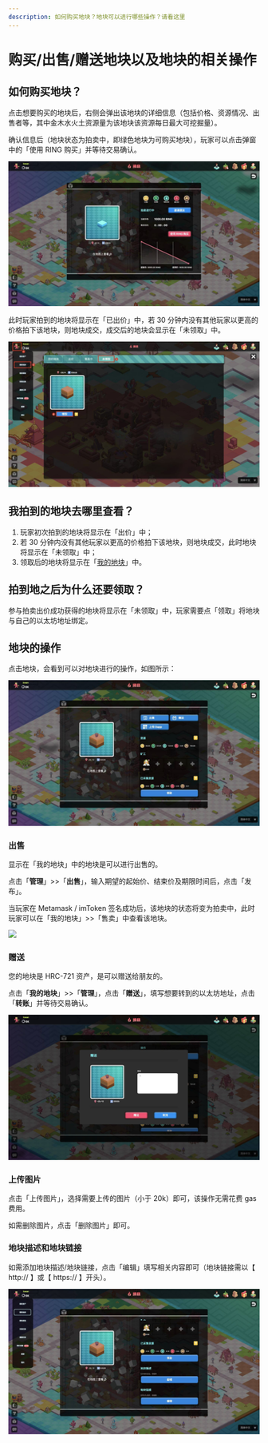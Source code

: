 ```yaml
---
description: 如何购买地块？地块可以进行哪些操作？请看这里
---
```


# 购买/出售/赠送地块以及地块的相关操作

## 如何购买地块？

点击想要购买的地块后，右侧会弹出该地块的详细信息（包括价格、资源情况、出售者等，其中金木水火土资源量为该地块该资源每日最大可挖掘量）。

确认信息后（地块状态为拍卖中，即绿色地块为可购买地块），玩家可以点击弹窗中的「使用 RING 购买」并等待交易确认。

![](../../.gitbook/assets/tutorials-dawning-heco-how-to-buy-sell-gift-land-1-cn.jpg)

此时玩家拍到的地块将显示在「已出价」中，若 30 分钟内没有其他玩家以更高的价格拍下该地块，则地块成交，成交后的地块会显示在「未领取」中。

![](../../.gitbook/assets/tutorials-dawning-heco-how-to-buy-sell-gift-land-2-cn.jpg)

## 我拍到的地块去哪里查看？

1. 玩家初次拍到的地块将显示在「出价」中；
2. 若 30 分钟内没有其他玩家以更高的价格拍下该地块，则地块成交，此时地块将显示在「未领取」中；
3. 领取后的地块将显示在「[我的地块](https://www.evolution.land/land/4/list)」中。

## 拍到地之后为什么还要领取？

参与拍卖出价成功获得的地块将显示在「未领取」中，玩家需要点「领取」将地块与自己的以太坊地址绑定。

## 地块的操作

点击地块，会看到可以对地块进行的操作，如图所示：

![](../../.gitbook/assets/tutorials-dawning-heco-how-to-buy-sell-gift-land-3-cn.jpg)

### 出售

显示在「我的地块」中的地块是可以进行出售的。

点击「**管理**」&gt;&gt;「**出售**」，输入期望的起始价、结束价及期限时间后，点击「发布」。

当玩家在 Metamask / imToken 签名成功后，该地块的状态将变为拍卖中，此时玩家可以在「我的地块」&gt;&gt;「售卖」中查看该地块。

![](../../.gitbook/assets/tutorials-dawning-heco-how-to-buy-sell-gift-land-４-cn.jpg)

### 赠送

您的地块是 HRC-721 资产，是可以赠送给朋友的。

点击「**我的地块**」&gt;&gt;「**管理**」，点击「**赠送**」，填写想要转到的以太坊地址，点击「**转账**」并等待交易确认。

![](../../.gitbook/assets/tutorials-dawning-heco-how-to-buy-sell-gift-land-5-cn.jpg)

### 上传图片

点击「上传图片」，选择需要上传的图片（小于 20k）即可，该操作无需花费 gas 费用。

如需删除图片，点击「删除图片」即可。

### 地块描述和地块链接

如需添加地块描述/地块链接，点击「编辑」填写相关内容即可（地块链接需以【 http:// 】或【 https:// 】开头）。

![](../../.gitbook/assets/tutorials-dawning-heco-how-to-buy-sell-gift-land-6-cn.jpg)

